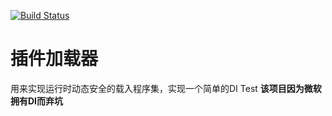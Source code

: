 [![Build Status](https://travis-ci.org/shby0527/PluginLoaderCore.svg?branch=master)](https://travis-ci.org/shby0527/PluginLoaderCore)
# 插件加载器
用来实现运行时动态安全的载入程序集，实现一个简单的DI
Test
**该项目因为微软拥有DI而弃坑**
